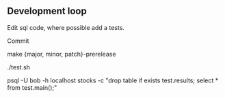 ## Development loop

Edit sql code, where possible add a tests.

Commit

make {major, minor, patch}-prerelease

./test.sh

psql -U bob -h localhost stocks -c "drop table if exists test.results; select * from test.main();"
